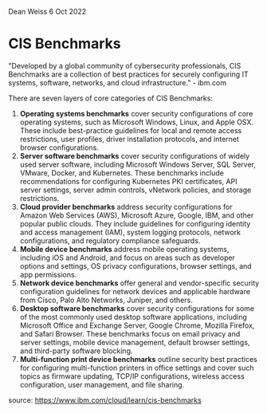 Dean Weiss
6 Oct 2022

# CIS Benchmarks

<p>"Developed by a global community of cybersecurity professionals, CIS Benchmarks are a collection of best practices for securely configuring IT systems, software, networks, and cloud infrastructure." - ibm.com </p>

There are seven layers of core categories of CIS Benchmarks:
<ol>
  <li> <strong>Operating systems benchmarks</strong> cover security configurations of core operating systems, such as Microsoft Windows, Linux, and Apple OSX. These include best-practice guidelines for local and remote access restrictions, user profiles, driver installation protocols, and internet browser configurations. </li>
<li> <strong>Server software benchmarks</strong> cover security configurations of widely used server software, including Microsoft Windows Server, SQL Server, VMware, Docker, and Kubernetes. These benchmarks include recommendations for configuring Kubernetes PKI certificates, API server settings, server admin controls, vNetwork policies, and storage restrictions. </li>
<li> <strong>Cloud provider benchmarks</strong> address security configurations for Amazon Web Services (AWS), Microsoft Azure, Google, IBM, and other popular public clouds. They include guidelines for configuring identity and access management (IAM), system logging protocols, network configurations, and regulatory compliance safeguards.
<li> <strong>Mobile device benchmarks</strong> address mobile operating systems, including iOS and Android, and focus on areas such as developer options and settings, OS privacy configurations, browser settings, and app permissions. </li>
<li> <strong>Network device benchmarks</strong> offer general and vendor-specific security configuration guidelines for network devices and applicable hardware from Cisco, Palo Alto Networks, Juniper, and others. </li>
<li> <strong>Desktop software benchmarks</strong> cover security configurations for some of the most commonly used desktop software applications, including Microsoft Office and Exchange Server, Google Chrome, Mozilla Firefox, and Safari Browser. These benchmarks focus on email privacy and server settings, mobile device management, default browser settings, and third-party software blocking. </li>
  <li> <strong>Multi-function print device benchmarks</strong> outline security best practices for configuring multi-function printers in office settings and cover such topics as firmware updating, TCP/IP configurations, wireless access configuration, user management, and file sharing. </li> 
</ol>





source: https://www.ibm.com/cloud/learn/cis-benchmarks

